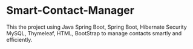 # Smart-Contact-Manager
This the project using Java Spring Boot, Spring Boot, Hibernate Security MySQL, Thymeleaf, HTML, BootStrap to manage contacts smartly and efficiently. 
